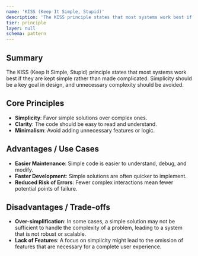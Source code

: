 ```yaml
---
name: 'KISS (Keep It Simple, Stupid)'
description: 'The KISS principle states that most systems work best if they are kept simple rather than made complicated; therefore, simplicity should be a key goal in design, and unnecessary complexity should be avoided.'
tier: principle
layer: null
schema: pattern
---
```


## Summary

The KISS (Keep It Simple, Stupid) principle states that most systems work best if they are kept simple rather than made complicated. Simplicity should be a key goal in design, and unnecessary complexity should be avoided.

## Core Principles

- **Simplicity**: Favor simple solutions over complex ones.
- **Clarity**: The code should be easy to read and understand.
- **Minimalism**: Avoid adding unnecessary features or logic.

## Advantages / Use Cases

- **Easier Maintenance**: Simple code is easier to understand, debug, and modify.
- **Faster Development**: Simple solutions are often quicker to implement.
- **Reduced Risk of Errors**: Fewer complex interactions mean fewer potential points of failure.

## Disadvantages / Trade-offs

- **Over-simplification**: In some cases, a simple solution may not be sufficient to handle the complexity of a problem, leading to a system that is not robust or scalable.
- **Lack of Features**: A focus on simplicity might lead to the omission of features that are necessary for a complete user experience.

